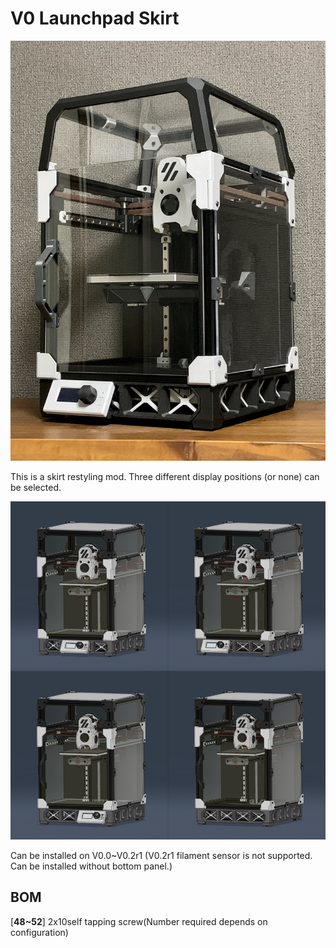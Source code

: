 # V0 Launchpad Skirt
![front](https://github.com/ponkotsu1/Voron-Mods/blob/main/V0%20Launchpad%20Skirt/Images/64.jpg)

This is a skirt restyling mod.
Three different display positions (or none) can be selected.

![displayposition](https://github.com/ponkotsu1/Voron-Mods/blob/main/V0%20Launchpad%20Skirt/Images/D.png)

Can be installed on V0.0~V0.2r1
(V0.2r1 filament sensor is not supported. Can be installed without bottom panel.)

## BOM
[**48~52**]    2x10self tapping screw(Number required depends on configuration)
